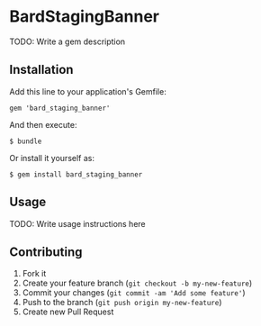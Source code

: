 # BardStagingBanner

TODO: Write a gem description

## Installation

Add this line to your application's Gemfile:

    gem 'bard_staging_banner'

And then execute:

    $ bundle

Or install it yourself as:

    $ gem install bard_staging_banner

## Usage

TODO: Write usage instructions here

## Contributing

1. Fork it
2. Create your feature branch (`git checkout -b my-new-feature`)
3. Commit your changes (`git commit -am 'Add some feature'`)
4. Push to the branch (`git push origin my-new-feature`)
5. Create new Pull Request
